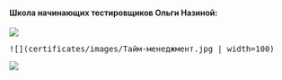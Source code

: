 #### Школа начинающих тестировщиков Ольги Назиной:
<kbd>![](certificates/images/Тайм-менеджмент.jpg)</kbd>

<kbd>![](certificates/images/Тайм-менеджмент.jpg | width=100)</kbd>

<kbd>![](images/screenshots/TelegramResult.jpg)</kbd>
